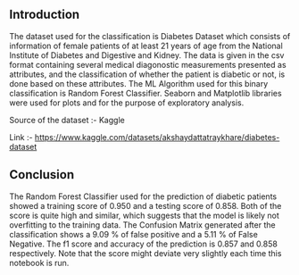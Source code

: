 ## Introduction
The dataset used for the classification is Diabetes Dataset which consists of information of female patients of at least 21 years of age from the National Institute of Diabetes and Digestive and Kidney. The data is given in the csv format containing several medical diagonostic measurements presented as attributes, and the classification of whether the patient is diabetic or not, is done based on these attributes.
The ML Algorithm used for this binary classification is Random Forest Classifier. Seaborn and Matplotlib libraries were used for plots and for the purpose of exploratory analysis.

Source of the dataset :- Kaggle

Link :-   https://www.kaggle.com/datasets/akshaydattatraykhare/diabetes-dataset

## Conclusion
The Random Forest Classifier used for the prediction of diabetic patients showed a training score of 0.950 and a testing score of 0.858. Both of the score is quite high and similar, which suggests that the model is likely not overfitting to the training data. The Confusion Matrix generated after the classification shows a 9.09 % of false positive and a 5.11 % of False Negative. The f1 score and accuracy of the prediction is 0.857 and 0.858 respectively.
Note that the score might deviate very slightly each time this notebook is run.